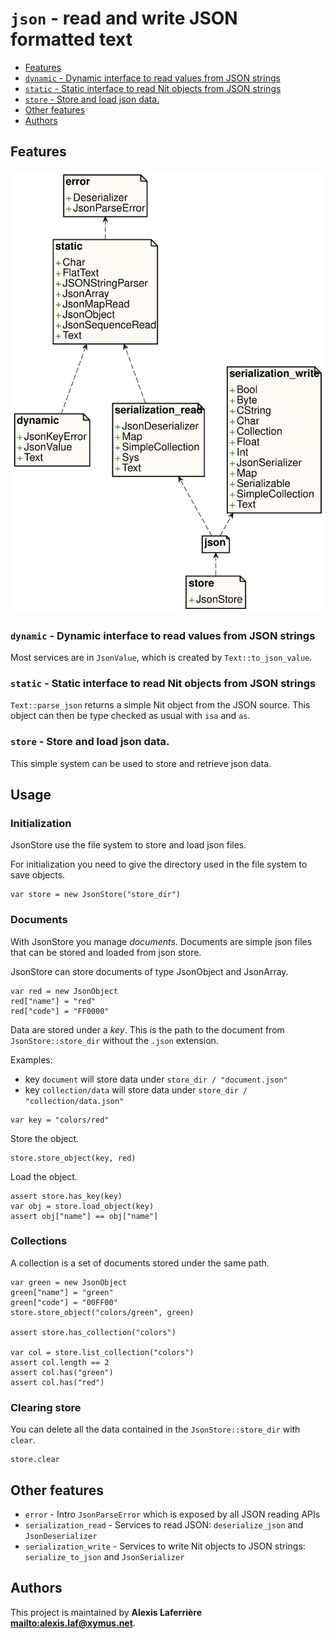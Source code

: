 # `json` - read and write JSON formatted text

* [Features](#Features)
* [`dynamic` - Dynamic interface to read values from JSON strings](#`dynamic`---Dynamic-interface-to-read-values-from-JSON-strings)
* [`static` - Static interface to read Nit objects from JSON strings](#`static`---Static-interface-to-read-Nit-objects-from-JSON-strings)
* [`store` - Store and load json data.](#`store`---Store-and-load-json-data.)
* [Other features](#Other-features)
* [Authors](#Authors)

## Features

![Diagram for `json`](uml-json.svg)

### `dynamic` - Dynamic interface to read values from JSON strings

Most services are in `JsonValue`, which is created by `Text::to_json_value`.

### `static` - Static interface to read Nit objects from JSON strings

`Text::parse_json` returns a simple Nit object from the JSON source.
This object can then be type checked as usual with `isa` and `as`.

### `store` - Store and load json data.

This simple system can be used to store and retrieve json data.

## Usage

### Initialization

JsonStore use the file system to store and load json files.

For initialization you need to give the directory used in the
file system to save objects.

~~~
var store = new JsonStore("store_dir")
~~~

### Documents

With JsonStore you manage *documents*.
Documents are simple json files that can be stored and loaded from json store.

JsonStore can store documents of type JsonObject and JsonArray.

~~~
var red = new JsonObject
red["name"] = "red"
red["code"] = "FF0000"
~~~

Data are stored under a *key*.
This is the path to the document from `JsonStore::store_dir`
without the `.json` extension.

Examples:

* key `document` will store data under `store_dir / "document.json"`
* key `collection/data` will store data under `store_dir / "collection/data.json"`

~~~
var key = "colors/red"
~~~

Store the object.

~~~
store.store_object(key, red)
~~~

Load the object.

~~~
assert store.has_key(key)
var obj = store.load_object(key)
assert obj["name"] == obj["name"]
~~~

### Collections

A collection is a set of documents stored under the same path.

~~~
var green = new JsonObject
green["name"] = "green"
green["code"] = "00FF00"
store.store_object("colors/green", green)

assert store.has_collection("colors")

var col = store.list_collection("colors")
assert col.length == 2
assert col.has("green")
assert col.has("red")
~~~

### Clearing store

You can delete all the data contained in the `JsonStore::store_dir` with `clear`.

~~~
store.clear
~~~

## Other features

* `error` - Intro `JsonParseError` which is exposed by all JSON reading APIs
* `serialization_read` - Services to read JSON: `deserialize_json` and `JsonDeserializer`
* `serialization_write` - Services to write Nit objects to JSON strings: `serialize_to_json` and `JsonSerializer`

## Authors

This project is maintained by **Alexis Laferrière <mailto:alexis.laf@xymus.net>**.
